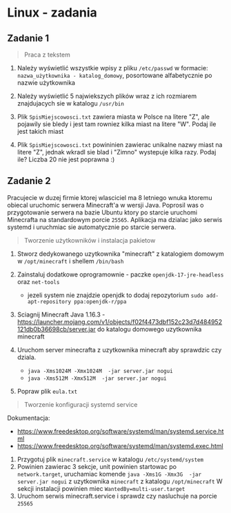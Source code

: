 # Linux - zadania

## Zadanie 1 

> Praca z tekstem

1. Należy wyświetlić wszystkie wpisy z pliku `/etc/passwd` w formacie: `nazwa_użytkownika - katalog_domowy`, posortowane alfabetycznie po nazwie użytkownika

1. Należy wyświetlić 5 najwiekszych plików wraz z ich rozmiarem znajdujacych sie w katalogu `/usr/bin`

1. Plik `SpisMiejscowosci.txt` zawiera miasta w Polsce na litere "Z", ale pojawily sie bledy i jest tam rowniez kilka miast na litere "W". Podaj ile jest takich miast

1. Plik `SpisMiejscowosci.txt` powininien zawierac unikalne nazwy miast na litere "Z", jednak wkradl sie blad i "Zimno" wystepuje kilka razy. Podaj ile?
   Liczba 20 nie jest poprawna :)

## Zadanie 2

Pracujecie w duzej firmie ktorej wlasciciel ma 8 letniego wnuka ktoremu obiecal uruchomic serwera Minecraft'a w wersji Java.
Poprosil was o przygotowanie serwera na bazie Ubuntu ktory po starcie uruchomi Minecrafta na standardowym porcie `25565`. Aplikacja ma dzialac jako serwis systemd i uruchmiac sie automatycznie po starcie serwera.

> Tworzenie użytkowników i instalacja pakietow

1. Stworz dedykowanego uzytkownika "minecraft" z katalogiem domowym w `/opt/minecraft` i shellem `/bin/bash`

1. Zainstaluj dodatkowe oprogramownie - paczke `openjdk-17-jre-headless` oraz `net-tools`
	- jezeli system nie znajdzie openjdk to dodaj repozytorium `sudo add-apt-repository ppa:openjdk-r/ppa`

1. Sciagnij Minecraft Java 1.16.3 - https://launcher.mojang.com/v1/objects/f02f4473dbf152c23d7d484952121db0b36698cb/server.jar do katalogu domowego uzytkownika minecraft

1. Uruchom server minecrafta z uzytkownika minecraft aby sprawdzic czy dziala.

	- `java -Xms1024M -Xmx1024M  -jar server.jar nogui`
	- `java -Xms512M -Xmx512M  -jar server.jar nogui`

1. Popraw plik `eula.txt`

> Tworzenie konfiguracji systemd service

Dokumentacja: 
- https://www.freedesktop.org/software/systemd/man/systemd.service.html
- https://www.freedesktop.org/software/systemd/man/systemd.exec.html

1. Przygotuj plik `minecraft.service` w katalogu `/etc/systemd/system`
2. Powinien zawierac 3 sekcje, unit powinien startowac po` network.target`, uruchamiac komende `java -Xms1G -Xmx3G  -jar server.jar nogui` z uzytkownika `minecraft` z katalogu `/opt/minecraft`
W sekcji instalacji powinien miec `WantedBy=multi-user.target`
3. Uruchom serwis minecraft.service i sprawdz czy nasluchuje na porcie `25565`




